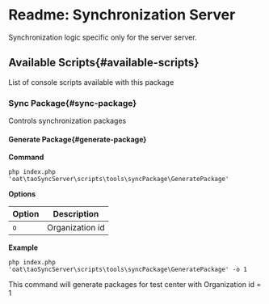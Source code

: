 # Readme: Synchronization Server

Synchronization logic specific only for the server server. 

## Available Scripts{#available-scripts}

List of console scripts available with this package

### Sync Package{#sync-package}

Controls synchronization packages

#### Generate Package{#generate-package}

**Command**

`php index.php 'oat\taoSyncServer\scripts\tools\syncPackage\GeneratePackage'`

**Options**

| Option | Description |
| --- | --- |
| `o` | Organization id |

**Example**

`php index.php 'oat\taoSyncServer\scripts\tools\syncPackage\GeneratePackage' -o 1`

This command will generate packages for test center with Organization id = 1